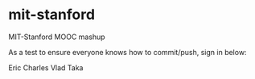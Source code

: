 mit-stanford
============

MIT-Stanford MOOC mashup

As a test to ensure everyone knows how to commit/push, sign in below:

Eric
Charles
Vlad
Taka

